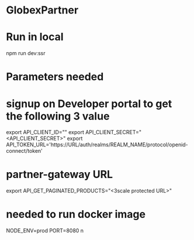 # GlobexPartner

# Run in local 
npm run dev:ssr

# Parameters needed

# signup on Developer portal to get the following 3 value
export API_CLIENT_ID="<client-id>" 
export API_CLIENT_SECRET="<API_CLIENT_SECRET>"
export API_TOKEN_URL='https://URL/auth/realms/REALM_NAME/protocol/openid-connect/token'


# partner-gateway URL
export API_GET_PAGINATED_PRODUCTS="<3scale protected URL>"

# needed to run docker image
NODE_ENV=prod
PORT=8080
n
